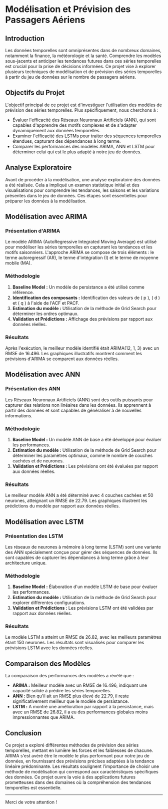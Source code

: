 # Modélisation et Prévision des Passagers Aériens 

## Introduction
Les données temporelles sont omniprésentes dans de nombreux domaines, notamment la finance, la météorologie et la santé. Comprendre les modèles sous-jacents et anticiper les tendances futures dans ces séries temporelles est crucial pour la prise de décisions informées. Ce projet vise à explorer plusieurs techniques de modélisation et de prévision des séries temporelles à partir du jeu de données sur le nombre de passagers aériens.

## Objectifs du Projet
L'objectif principal de ce projet est d'investiguer l'utilisation des modèles de prévision des séries temporelles. Plus spécifiquement, nous cherchons à :

- Évaluer l'efficacité des Réseaux Neuronaux Artificiels (ANN), qui sont capables d'apprendre des motifs complexes et de s'adapter dynamiquement aux données temporelles.
- Examiner l'efficacité des LSTMs pour traiter des séquences temporelles étendues, capturant des dépendances à long terme.
- Comparer les performances des modèles ARIMA, ANN et LSTM pour déterminer celui qui est le plus adapté à notre jeu de données.

## Analyse Exploratoire
Avant de procéder à la modélisation, une analyse exploratoire des données a été réalisée. Cela a impliqué un examen statistique initial et des visualisations pour comprendre les tendances, les saisons et les variations présentes dans le jeu de données. Ces étapes sont essentielles pour préparer les données à la modélisation.

## Modélisation avec ARIMA
### Présentation d'ARIMA
Le modèle ARIMA (AutoRegressive Integrated Moving Average) est utilisé pour modéliser les séries temporelles en capturant les tendances et les motifs saisonniers. L'approche ARIMA se compose de trois éléments : le terme autoregressif (AR), le terme d'intégration (I) et le terme de moyenne mobile (MA).

### Méthodologie
1. **Baseline Model :** Un modèle de persistance a été utilisé comme référence.
2. **Identification des composants :** Identification des valeurs de \( p \), \( d \) et \( q \) à l'aide de l'ACF et PACF.
3. **Estimation du modèle :** Utilisation de la méthode de Grid Search pour déterminer les ordres optimaux.
4. **Validation et Prédictions :** Affichage des prévisions par rapport aux données réelles.

### Résultats
Après l'exécution, le meilleur modèle identifié était ARIMA(12, 1, 3) avec un RMSE de 16.496. Les graphiques illustratifs montrent comment les prévisions d'ARIMA se comparent aux données réelles.

## Modélisation avec ANN
### Présentation des ANN
Les Réseaux Neuronaux Artificiels (ANN) sont des outils puissants pour capturer des relations non linéaires dans les données. Ils apprennent à partir des données et sont capables de généraliser à de nouvelles informations.

### Méthodologie
1. **Baseline Model :** Un modèle ANN de base a été développé pour évaluer les performances.
2. **Estimation du modèle :** Utilisation de la méthode de Grid Search pour déterminer les paramètres optimaux, comme le nombre de couches cachées et de neurones.
3. **Validation et Prédictions :** Les prévisions ont été évaluées par rapport aux données réelles.

### Résultats
Le meilleur modèle ANN a été déterminé avec 4 couches cachées et 50 neurones, atteignant un RMSE de 22.79. Les graphiques illustrent les prédictions du modèle par rapport aux données réelles.

## Modélisation avec LSTM
### Présentation des LSTM
Les réseaux de neurones à mémoire à long terme (LSTM) sont une variante des ANN spécialement conçue pour gérer des séquences de données. Ils sont capables de capturer les dépendances à long terme grâce à leur architecture unique.

### Méthodologie
1. **Baseline Model :** Élaboration d'un modèle LSTM de base pour évaluer les performances.
2. **Estimation du modèle :** Utilisation de la méthode de Grid Search pour explorer différentes configurations.
3. **Validation et Prédictions :** Les prévisions LSTM ont été validées par rapport aux données réelles.

### Résultats
Le modèle LSTM a atteint un RMSE de 26.82, avec les meilleurs paramètres étant 150 neurones. Les résultats sont visualisés pour comparer les prévisions LSTM avec les données réelles.

## Comparaison des Modèles
La comparaison des performances des modèles a révélé que :

- **ARIMA :** Meilleur modèle avec un RMSE de 16.496, indiquant une capacité solide à prédire les séries temporelles.
- **ANN :** Bien qu'il ait un RMSE plus élevé de 22.79, il reste significativement meilleur que le modèle de persistance.
- **LSTM :** A montré une amélioration par rapport à la persistance, mais avec un RMSE de 26.82, il a eu des performances globales moins impressionnantes que ARIMA.

## Conclusion
Ce projet a exploré différentes méthodes de prévision des séries temporelles, mettant en lumière les forces et les faiblesses de chacune. ARIMA s'est avéré être le modèle le plus performant pour notre jeu de données, en fournissant des prévisions précises adaptées à la tendance linéaire prédominante. Les résultats soulignent l'importance de choisir une méthode de modélisation qui correspond aux caractéristiques spécifiques des données. Ce projet ouvre la voie à des applications futures prometteuses dans des domaines où la compréhension des tendances temporelles est essentielle.

---

Merci de votre attention !
